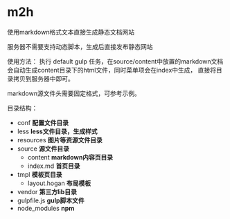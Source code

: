 # m2h

使用markdown格式文本直接生成静态文档网站

服务器不需要支持动态脚本，生成后直接发布静态网站

使用方法：
执行 default gulp 任务，在source/content中放置的markdown文档会自动生成content目录下的html文件，同时菜单项会在index中生成，
直接将目录拷贝到服务器中即可。

markdown源文件头需要固定格式，可参考示例。

目录结构：

* conf __配置文件目录__
* less __less文件目录，生成样式__
* resources **图片等资源文件目录**
* source **源文件目录**
  * content **markdown内容页目录**
  * index.md **首页目录**
* tmpl **模板页目录**
  * layout.hogan **布局模板**
* vendor **第三方lib目录**
* gulpfile.js **gulp脚本文件**
* node_modules **npm**


